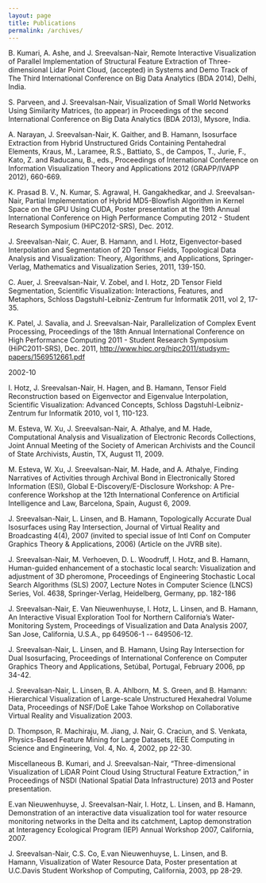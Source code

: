 ```yaml
---
layout: page
title: Publications
permalink: /archives/
---
```


B. Kumari, A. Ashe, and J. Sreevalsan-Nair, Remote Interactive Visualization
of Parallel Implementation of Structural Feature Extraction of Three-dimensional
Lidar Point Cloud, (accepted) in Systems and Demo Track of The
Third International Conference on Big Data Analytics (BDA 2014), Delhi, India.

S. Parveen, and J. Sreevalsan-Nair, Visualization of Small World Networks Using Similarity Matrices, (to appear) in Proceedings of the second International Conference on Big Data Analytics (BDA 2013), Mysore, India.

A. Narayan, J. Sreevalsan-Nair, K. Gaither, and B. Hamann, Isosurface Extraction from Hybrid Unstructured Grids Containing Pentahedral Elements, Kraus, M., Laramee, R.S., Battiato, S., de Campos, T., Jurie, F., Kato, Z. and Raducanu, B., eds., Proceedings of International Conference on Information Visualization Theory and Applications 2012 (GRAPP/IVAPP 2012), 660-669.

K. Prasad B. V., N. Kumar, S. Agrawal, H. Gangakhedkar, and J. Sreevalsan- Nair, Partial Implementation of Hybrid MD5-Blowfish Algorithm in Kernel Space on the GPU Using CUDA, Poster presentation at the 19th Annual International Conference on High Performance Computing 2012 - Student Research Symposium (HiPC2012-SRS), Dec. 2012.

J. Sreevalsan-Nair, C. Auer, B. Hamann, and I. Hotz, Eigenvector-based Interpolation and Segmentation of 2D Tensor Fields,  Topological Data Analysis and Visualization: Theory, Algorithms, and Applications, Springer-Verlag, Mathematics and Visualization Series, 2011, 139-150.

C. Auer, J. Sreevalsan-Nair, V. Zobel, and I. Hotz, 2D Tensor Field Segmentation, 
Scientific Visualization: Interactions, Features, and Metaphors, Schloss Dagstuhl-Leibniz-Zentrum fur Informatik 2011, vol 2, 17-35.

K. Patel, J. Savalia, and J. Sreevalsan-Nair, Parallelization of Complex Event Processing, Proceedings of the 18th Annual International Conference on High Performance Computing 2011 - Student Research Symposium (HiPC2011-SRS), Dec. 2011, http://www.hipc.org/hipc2011/studsym-papers/1569512661.pdf

2002-10

I. Hotz, J. Sreevalsan-Nair, H. Hagen, and B. Hamann,  Tensor Field Reconstruction based on Eigenvector and Eigenvalue Interpolation, Scientific Visualization: Advanced Concepts, Schloss Dagstuhl-Leibniz-Zentrum fur Informatik 2010, vol 1, 110-123.

M. Esteva, W. Xu, J. Sreevalsan-Nair, A. Athalye, and M. Hade, Computational Analysis and Visualization of Electronic Records Collections,  Joint Annual Meeting of the Society of American Archivists and the Council of State Archivists, Austin, TX, August 11, 2009.

M. Esteva, W. Xu, J. Sreevalsan-Nair, M. Hade, and  A. Athalye, Finding Narratives of Activities through Archival Bond in Electronically Stored Information (ESI),  Global E-Discovery/E-Disclosure Workshop: A Pre-conference Workshop at the 12th International Conference on Artificial Intelligence and Law, Barcelona, Spain, August 6, 2009.

J. Sreevalsan-Nair, L. Linsen, and B. Hamann, Topologically Accurate Dual Isosurfaces using Ray Intersection, Journal of Virtual Reality and Broadcasting 4(4), 2007 (invited to special issue of Intl Conf on Computer Graphics Theory & Applications, 2006) (Article on the JVRB site).

J. Sreevalsan-Nair, M. Verhoeven, D. L. Woodruff, I. Hotz, and B. Hamann, Human-guided enhancement of a stochastic local search: Visualization and adjustment of 3D pheromone, Proceedings of Engineering Stochastic Local Search Algorithms (SLS) 2007, Lecture Notes in Computer Science (LNCS) Series, Vol. 4638, Springer-Verlag, Heidelberg, Germany, pp. 182-186 

J. Sreevalsan-Nair, E. Van Nieuwenhuyse, I. Hotz, L. Linsen, and B. Hamann, 
An Interactive Visual Exploration Tool for Northern California’s Water-Monitoring System, Proceedings of Visualization and Data Analysis 2007, San Jose, California, U.S.A., pp 649506-1 -- 649506-12.

J. Sreevalsan-Nair, L. Linsen, and B. Hamann,  Using Ray Intersection for Dual Isosurfacing, Proceedings of International Conference on Computer Graphics Theory and Applications, Setúbal, Portugal, February 2006, pp 34-42.

J. Sreevalsan-Nair, L. Linsen, B. A. Ahlborn, M. S. Green, and B. Hamann: Hierarchical Visualization of Large-scale Unstructured Hexahedral Volume Data, Proceedings of NSF/DoE Lake Tahoe Workshop on Collaborative Virtual Reality and Visualization 2003.

D. Thompson, R. Machiraju, M. Jiang, J. Nair, G. Craciun, and S. Venkata, 
Physics-Based Feature Mining for Large Datasets, IEEE Computing in Science and Engineering, Vol. 4, No. 4, 2002, pp 22-30.


Miscellaneous
B. Kumari, and J. Sreevalsan-Nair, “Three-dimensional Visualization
of LiDAR Point Cloud Using Structural Feature Extraction,” in Proceedings of
NSDI (National Spatial Data Infrastructure) 2013 and Poster presentation.

E.van Nieuwenhuyse, J. Sreevalsan-Nair, I. Hotz, L. Linsen, and B. Hamann, Demonstration of an interactive data visualization tool for water resource monitoring networks in the Delta and its catchment, Laptop demonstration at Interagency Ecological Program (IEP) Annual Workshop 2007, California, 2007.

J. Sreevalsan-Nair, C.S. Co, E.van Nieuwenhuyse, L. Linsen, and B. Hamann, Visualization of Water Resource Data, Poster presentation at U.C.Davis Student Workshop of Computing, California, 2003, pp 28-29. 